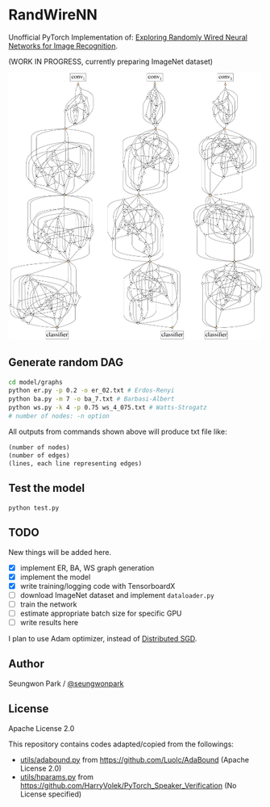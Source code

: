 # RandWireNN
Unofficial PyTorch Implementation of:
[Exploring Randomly Wired Neural Networks for Image Recognition](https://arxiv.org/abs/1904.01569).

(WORK IN PROGRESS, currently preparing ImageNet dataset)

![](./assets/teaser.png)

## Generate random DAG

```bash
cd model/graphs
python er.py -p 0.2 -o er_02.txt # Erdos-Renyi
python ba.py -m 7 -o ba_7.txt # Barbasi-Albert
python ws.py -k 4 -p 0.75 ws_4_075.txt # Watts-Strogatz
# number of nodes: -n option
```

All outputs from commands shown above will produce txt file like:
```
(number of nodes)
(number of edges)
(lines, each line representing edges)
```

## Test the model

```
python test.py
```

## TODO

New things will be added here.

- [x] implement ER, BA, WS graph generation
- [x] implement the model
- [x] write training/logging code with TensorboardX
- [ ] download ImageNet dataset and implement `dataloader.py`
- [ ] train the network
- [ ] estimate appropriate batch size for specific GPU
- [ ] write results here

I plan to use Adam optimizer, instead of [Distributed SGD](https://arxiv.org/abs/1706.02677).

## Author

Seungwon Park / [@seungwonpark](http://swpark.me)

## License

Apache License 2.0

This repository contains codes adapted/copied from the followings:
- [utils/adabound.py](./utils/adabound.py) from https://github.com/Luolc/AdaBound (Apache License 2.0)
- [utils/hparams.py](./utils/hparams.py) from https://github.com/HarryVolek/PyTorch_Speaker_Verification (No License specified)
